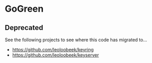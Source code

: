 # GoGreen

## Deprecated
See the following projects to see where this code has migrated to...

* https://github.com/leoloobeek/keyring
* https://github.com/leoloobeek/keyserver
